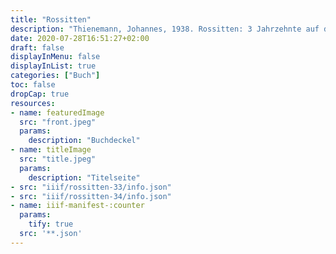 ```yaml
---
title: "Rossitten"
description: "Thienemann, Johannes, 1938. Rossitten: 3 Jahrzehnte auf der Kurischen Nehrung. Volksausgabe - Neudamm: Neumann"
date: 2020-07-28T16:51:27+02:00
draft: false
displayInMenu: false
displayInList: true
categories: ["Buch"]
toc: false
dropCap: true
resources:
- name: featuredImage
  src: "front.jpeg"
  params:
    description: "Buchdeckel"
- name: titleImage
  src: "title.jpeg"
  params:
    description: "Titelseite"
- src: "iiif/rossitten-33/info.json"
- src: "iiif/rossitten-34/info.json"
- name: iiif-manifest-:counter
  params:
    tify: true
  src: '**.json'
---
```

